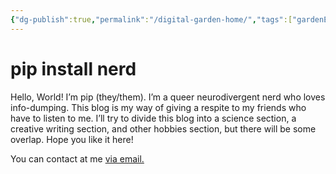 ```yaml
---
{"dg-publish":true,"permalink":"/digital-garden-home/","tags":["gardenEntry"]}
---
```


# pip install nerd

Hello, World! I’m pip (they/them). I’m a queer neurodivergent nerd who loves info-dumping. This blog is my way of giving a respite to my friends who have to listen to me. I’ll try to divide this blog into a science section, a creative writing section, and other hobbies section, but there will be some overlap. Hope you like it here!

You can contact at me [via email.](mailto:kokiaoakenlimb@gmail.com)


